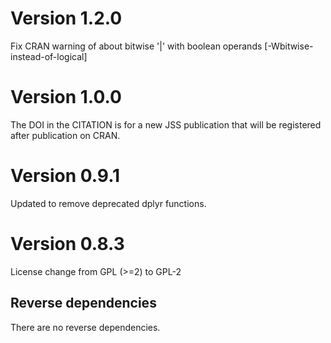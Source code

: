 # Version 1.2.0

Fix CRAN warning of about bitwise '|' with boolean operands [-Wbitwise-instead-of-logical]

# Version 1.0.0

The DOI in the CITATION is for a new JSS publication that will be registered after publication on CRAN.

# Version 0.9.1

Updated to remove deprecated dplyr functions. 

# Version 0.8.3

License change from GPL (>=2) to GPL-2

## Reverse dependencies

There are no reverse dependencies.
